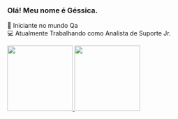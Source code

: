 ### Olá! Meu nome é Géssica.

🌱 Iniciante no mundo Qa <br>
💻 Atualmente Trabalhando como Analista de Suporte Jr.

<div "align="center">
   <a href="https://github.com/gessicasilva">
   <img height="150em" src="https://github-readme-stats.vercel.app/api?username=gessicasilva&show_icons=true&theme=tokyonight&include_all_commits=true&count_private=true"/>
   <img height="150em" src="https://github-readme-stats.vercel.app/api/top-langs/?username=gessicasilva&layout=compact&langs_count=7&theme=tokyonight"/>
</div>
  
